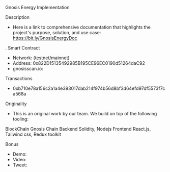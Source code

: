 ﻿Gnosis Energy Implementation
 
Description
 
- Here is a link to comprehensive documentation that highlights the project's purpose, solution, and use case: https://bit.ly/GnosisEnergyDoc


.
Smart Contract
 
- Network: (testnet/mainnet)
- Address: 0x822D15135492985B195CE96EC0190d51264daC92
- gnosisscan.io: <Link>
 
Transactions
 
- 0xb710e78a156c2a1a4e393017dab214f974b56d8bf3d64efd97df5573f7ca568a


 
Originality
 
- This is an original work by our team. We build on top of the following tooling:

BlockChain
Gnosis Chain
Backend
Solidity, Nodejs
Frontend
React.js, Tailwind css, Redux toolkit


 
Bonus
 
- Demo: <Link>
- Video: <Link>
- Tweet: <Link>